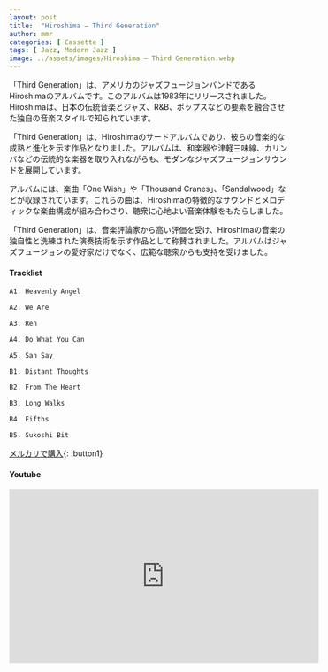 ```yaml
---
layout: post
title:  "Hiroshima – Third Generation"
author: mmr
categories: [ Cassette ]
tags: [ Jazz, Modern Jazz ]
image: ../assets/images/Hiroshima – Third Generation.webp
---
```


「Third Generation」は、アメリカのジャズフュージョンバンドであるHiroshimaのアルバムです。このアルバムは1983年にリリースされました。Hiroshimaは、日本の伝統音楽とジャズ、R&B、ポップスなどの要素を融合させた独自の音楽スタイルで知られています。

「Third Generation」は、Hiroshimaのサードアルバムであり、彼らの音楽的な成熟と進化を示す作品となりました。アルバムは、和楽器や津軽三味線、カリンバなどの伝統的な楽器を取り入れながらも、モダンなジャズフュージョンサウンドを展開しています。

アルバムには、楽曲「One Wish」や「Thousand Cranes」、「Sandalwood」などが収録されています。これらの曲は、Hiroshimaの特徴的なサウンドとメロディックな楽曲構成が組み合わさり、聴衆に心地よい音楽体験をもたらしました。

「Third Generation」は、音楽評論家から高い評価を受け、Hiroshimaの音楽の独自性と洗練された演奏技術を示す作品として称賛されました。アルバムはジャズフュージョンの愛好家だけでなく、広範な聴衆からも支持を受けました。

#### Tracklist
```md
A1. Heavenly Angel

A2. We Are

A3. Ren

A4. Do What You Can

A5. San Say

B1. Distant Thoughts

B2. From The Heart

B3. Long Walks

B4. Fifths

B5. Sukoshi Bit
```

[メルカリで購入](https://jp.mercari.com/item/m62115426122?afid=6142608987){: .button1}

#### Youtube
<iframe width="560" height="315" src="https://www.youtube.com/embed/uoqer1oN01s?si=Q0LxHA2LDHTj6stt" title="YouTube video player" frameborder="0" allow="accelerometer; autoplay; clipboard-write; encrypted-media; gyroscope; picture-in-picture; web-share" referrerpolicy="strict-origin-when-cross-origin" allowfullscreen></iframe>